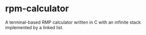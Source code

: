 # rpm-calculator
A terminal-based RMP calculator written in C with an infinite stack implemented by a linked list.
